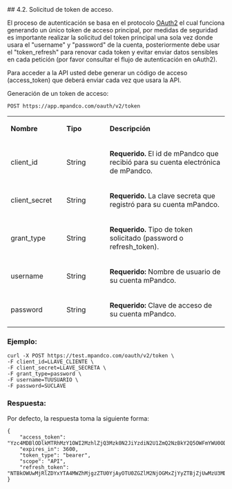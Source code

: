 <div id="step42"></div>
## 4.2. Solicitud de token de acceso.

El proceso de autenticación se basa en el protocolo [OAuth2](https://oauth.net/2/) el cual funciona generando un único token de acceso principal, por medidas de seguridad es importante realizar la solicitud del token principal una sola vez donde usara el "username" y "password" de la cuenta, posteriormente debe usar el "token_refresh" para renovar cada token y evitar enviar datos sensibles en cada petición (por favor consultar el flujo de autenticación en oAuth2).

Para acceder a la API usted debe generar un código de acceso (access_token) que deberá enviar cada vez que usara la API.

Generación de un token de acceso:

`
POST https://app.mpandco.com/oauth/v2/token
`
<table border="0" cellspacing="0" cellpadding="0">
<tbody>
<tr>
<td width="132">
<p><strong>Nombre</strong></p>
</td>
<td width="125">
<p><strong>Tipo</strong></p>
</td>
<td width="409">
<p><strong>Descripci&oacute;n</strong></p>
</td>
</tr>
<tr>
<td width="132">
<p>client_id</p>
</td>
<td width="125">
<p>String</p>
</td>
<td width="409">
<p><strong>Requerido.</strong> El id de mPandco que recibi&oacute; para su cuenta electr&oacute;nica de mPandco.</p>
</td>
</tr>
<tr>
<td width="132">
<p>client_secret</p>
</td>
<td width="125">
<p>String</p>
</td>
<td width="409">
<p><strong>Requerido.</strong> La clave secreta que registr&oacute; para su cuenta mPandco.</p>
</td>
</tr>
<tr>
<td width="132">
<p>grant_type</p>
</td>
<td width="125">
<p>String</p>
</td>
<td width="409">
<p><strong>Requerido.</strong> Tipo de token solicitado (password o refresh_token).</p>
</td>
</tr>
<tr>
<td width="132">
<p>username</p>
</td>
<td width="125">
<p>String</p>
</td>
<td width="409">
<p><strong>Requerido: </strong>Nombre de usuario de su cuenta mPandco.</p>
</td>
</tr>
<tr>
<td width="132">
<p>password</p>
</td>
<td width="125">
<p>String</p>
</td>
<td width="409">
<p><strong>Requerido: </strong>Clave de acceso de su cuenta mPandco.</p>
</td>
</tr>
</tbody>
</table>

### Ejemplo:

    curl -X POST https://test.mpandco.com/oauth/v2/token \
    -F client_id=LLAVE_CLIENTE \
    -F client_secret=LLAVE_SECRETA \
    -F grant_type=password \
    -F username=TUUSUARIO \
    -F password=SUCLAVE

### Respuesta:
Por defecto, la respuesta toma la siguiente forma:

    {
        "access_token": "Yzc4MDBlODlkMTRhMzY1OWI2MzhlZjQ3Mzk0N2JiYzdiN2U1ZmQ2NzBkY2Q5OWFmYWU0ODg2MTExZjQ5YmQ5Mg",
        "expires_in": 3600,
        "token_type": "bearer",
        "scope": "API",
        "refresh_token": "NTBkOWUwMjRlZDYxYTA4MWZhMjgzZTU0YjAyOTU0ZGZlM2NjOGMxZjYyZTBjZjUwMzU3MDRkMGVjMzdkZWM2MA"
    }
